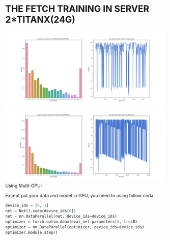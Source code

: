 # THE FETCH TRAINING IN SERVER 2*TITANX(24G) #
![1position-dis](Plot/1position_-dis.png)
![1positiondis-dis](Plot/1position_dis-dis.png)
Using Multi-GPU:

Except put your data and model in GPU, you need to using follow coda:
```python
device_ids = [0, 1]
net = Net().cuda(device_ids[0])
net = nn.DataParallel(net, device_ids=device_ids)
optimizer = torch.optim.Adam(eval_net.parameters(), lr=LR) 
optimizer = nn.DataParallel(optimizer, device_ids=device_ids)
optimizer.module.step()

```
